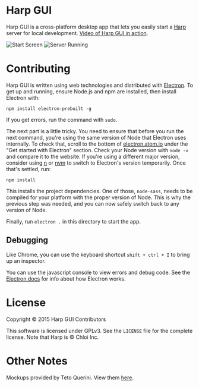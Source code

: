 Harp GUI
========

Harp GUI is a cross-platform desktop app that lets you easily start a [Harp](http://harpjs.com/) server for local development. [Video of Harp GUI in action](https://www.youtube.com/watch?v=EsCQwyWNXS8).

![Start Screen](http://i.imgur.com/iE7Iidz.png)
![Server Running](http://i.imgur.com/0xumhhJ.png)

Contributing
============

Harp GUI is written using web technologies and distributed with [Electron](http://electron.atom.io/docs/). To get up and running, ensure Node.js and npm are installed, then install Electron with:

    npm install electron-prebuilt -g

If you get errors, run the command with `sudo`.

The next part is a little tricky. You need to ensure that before you run the next command, you're using the same version of Node that Electron uses internally. To check that, scroll to the bottom of [electron.atom.io](http://electron.atom.io/) under the "Get started with Electron" section. Check your Node version with `node -v` and compare it to the website. If you're using a different major version, consider using [n](https://www.npmjs.com/package/n) or [nvm](https://github.com/creationix/nvm) to switch to Electron's version temporarily. Once that's settled, run:

    npm install

This installs the project dependencies. One of those, `node-sass`, needs to be compiled for your platform with the proper version of Node. This is why the previous step was needed, and you can now safely switch back to any version of Node.

Finally, run `electron .` in this directory to start the app.

Debugging
---------

Like Chrome, you can use the keyboard shortcut `shift + ctrl + I` to bring up an inspector.

You can use the javascript console to view errors and debug code. See the [Electron docs](http://electron.atom.io/docs/) for info about how Electron works.

License
=======

Copyright © 2015 Harp GUI Contributors

This software is licensed under GPLv3. See the `LICENSE` file for the complete license. Note that Harp is © Chloi Inc.

Other Notes
===========

Mockups provided by Teto Querini. View them [here](https://drive.google.com/folderview?id=0BwfNEizpnybJVGQ4T1UxMlIwQUU&usp=sharing).
